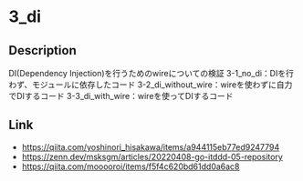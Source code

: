 # 3_di

## Description
DI(Dependency Injection)を行うためのwireについての検証
3-1_no_di：DIを行わず、モジュールに依存したコード
3-2_di_without_wire：wireを使わずに自力でDIするコード
3-3_di_with_wire：wireを使ってDIするコード

## Link
- https://qiita.com/yoshinori_hisakawa/items/a944115eb77ed9247794
- https://zenn.dev/msksgm/articles/20220408-go-itddd-05-repository
- https://qiita.com/mooooroi/items/f5f4c620bd61dd0a6ac8
